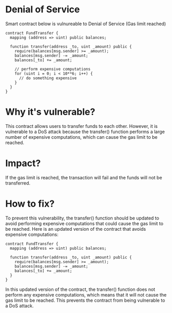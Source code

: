 # Denial of Service

Smart contract below is vulnureable to Denial of Service (Gas limit reached)

```
contract FundTransfer {
  mapping (address => uint) public balances;

  function transfer(address _to, uint _amount) public {
    require(balances[msg.sender] >= _amount);
    balances[msg.sender] -= _amount;
    balances[_to] += _amount;

    // perform expensive computations
    for (uint i = 0; i < 10**6; i++) {
      // do something expensive
    }
  }
}
```

# Why it's vulnerable?
This contract allows users to transfer funds to each other. However, it is vulnerable to a DoS attack because the transfer() function performs a large number of expensive computations, which can cause the gas limit to be reached.

# Impact?
If the gas limit is reached, the transaction will fail and the funds will not be transferred.

# How to fix?
To prevent this vulnerability, the transfer() function should be updated to avoid performing expensive computations that could cause the gas limit to be reached. Here is an updated version of the contract that avoids expensive computations:

```
contract FundTransfer {
  mapping (address => uint) public balances;

  function transfer(address _to, uint _amount) public {
    require(balances[msg.sender] >= _amount);
    balances[msg.sender] -= _amount;
    balances[_to] += _amount;
  }
}
```

In this updated version of the contract, the transfer() function does not perform any expensive computations, which means that it will not cause the gas limit to be reached. This prevents the contract from being vulnerable to a DoS attack.
